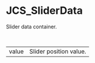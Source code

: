 <!--
   - $File: JCS_SliderData.html $
   - $Date: 2018-10-01 02:49:46 $
   - $Revision: $
   - $Creator: Jen-Chieh Shen $
   - $Notice: See LICENSE.txt for modification and distribution information
   -                   Copyright © 2018 by Shen, Jen-Chieh $
-->


<div id="content-header">
  <h1>JCS_SliderData</h1>
</div>

<p>Slider data container.</p>

<br/>

<table>
  <tr>
    <td>value</td>
    <td>Slider position value.</td>
  </tr>
</table>
